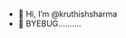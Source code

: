 - 👋 Hi, I’m @kruthishsharma
- 👀 BYEBUG..........

<!---
kruthishsharma/kruthishsharma is a ✨ special ✨ repository because its `README.md` (this file) appears on your GitHub profile.
You can click the Preview link to take a look at your changes.
--->
